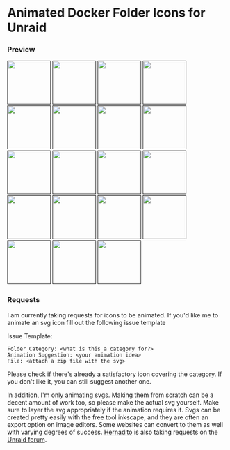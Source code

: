 # Animated Docker Folder Icons for Unraid

### Preview
[<img src="https://raw.githubusercontent.com/ground7/unraid-animated-svgs/master/Always%20Animate/audio.svg" width="100" height="100">]()
[<img src="https://raw.githubusercontent.com/ground7/unraid-animated-svgs/master/Always%20Animate/backup.svg" width="100" height="100">]()
[<img src="https://raw.githubusercontent.com/ground7/unraid-animated-svgs/master/Always%20Animate/cloud.svg" width="100" height="100">]()
[<img src="https://raw.githubusercontent.com/ground7/unraid-animated-svgs/master/Always%20Animate/code.svg" width="100" height="100">]()
[<img src="https://raw.githubusercontent.com/ground7/unraid-animated-svgs/master/Always%20Animate/control.svg" width="100" height="100">]()
[<img src="https://raw.githubusercontent.com/ground7/unraid-animated-svgs/master/Always%20Animate/downloads.svg" width="100" height="100">]()
[<img src="https://raw.githubusercontent.com/ground7/unraid-animated-svgs/master/Always%20Animate/eye.svg" width="100" height="100">]()
[<img src="https://raw.githubusercontent.com/ground7/unraid-animated-svgs/master/Always%20Animate/gaming.svg" width="100" height="100">]()
[<img src="https://raw.githubusercontent.com/ground7/unraid-animated-svgs/master/Always%20Animate/grafana.svg" width="100" height="100">]()
[<img src="https://raw.githubusercontent.com/ground7/unraid-animated-svgs/master/Always%20Animate/home-wifi.svg" width="100" height="100">]()
[<img src="https://raw.githubusercontent.com/ground7/unraid-animated-svgs/master/Always%20Animate/music.svg" width="100" height="100">]()
[<img src="https://raw.githubusercontent.com/ground7/unraid-animated-svgs/master/Always%20Animate/nzb.svg" width="100" height="100">]()
[<img src="https://raw.githubusercontent.com/ground7/unraid-animated-svgs/master/Always%20Animate/pirate.svg" width="100" height="100">]()
[<img src="https://raw.githubusercontent.com/ground7/unraid-animated-svgs/master/Always%20Animate/plex.svg" width="100" height="100">]()
[<img src="https://raw.githubusercontent.com/ground7/unraid-animated-svgs/master/Always%20Animate/search.svg" width="100" height="100">]()
[<img src="https://raw.githubusercontent.com/ground7/unraid-animated-svgs/master/Always%20Animate/security.svg" width="100" height="100">]()
[<img src="https://raw.githubusercontent.com/ground7/unraid-animated-svgs/master/Always%20Animate/settings.svg" width="100" height="100">]()
[<img src="https://raw.githubusercontent.com/ground7/unraid-animated-svgs/master/Always%20Animate/ship.svg" width="100" height="100">]()
[<img src="https://raw.githubusercontent.com/ground7/unraid-animated-svgs/master/Always%20Animate/torrent.svg" width="100" height="100">]()

### Requests
I am currently taking requests for icons to be animated. If you'd like me to animate an svg icon fill out the following issue template

Issue Template:
```
Folder Category: <what is this a category for?>
Animation Suggestion: <your animation idea>
File: <attach a zip file with the svg>
```

Please check if there's already a satisfactory icon covering the category. If you don't like it, you can still suggest another one.

In addition, I'm only animating svgs. Making them from scratch can be a decent amount of work too, so please make the actual svg yourself. Make sure to layer the svg appropriately if the animation requires it. Svgs can be created pretty easily with the free tool inkscape, and they are often an export option on image editors. Some websites can convert to them as well with varying degrees of success. [Hernadito](https://github.com/hernandito) is also taking requests on the [Unraid forum](https://forums.unraid.net/topic/92824-icon-collections-for-docker-folder-plugin/).
